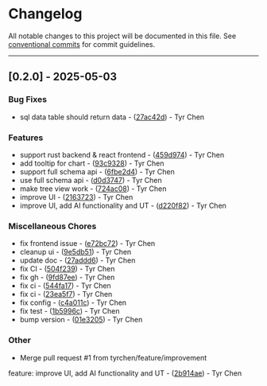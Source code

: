 # Changelog

All notable changes to this project will be documented in this file. See [conventional commits](https://www.conventionalcommits.org/) for commit guidelines.

---
## [0.2.0] - 2025-05-03

### Bug Fixes

- sql data table should return data - ([27ac42d](https://github.com/commit/27ac42dc8c650202631d85f552d58b35d6720f37)) - Tyr Chen

### Features

- support rust backend & react frontend - ([459d974](https://github.com/commit/459d9742ead43a8109773b07a8cf69edaa2ae771)) - Tyr Chen
- add tooltip for chart - ([93c9328](https://github.com/commit/93c932854b8e33b51a246c83a357cabc62dc245e)) - Tyr Chen
- support full schema api - ([6fbe2d4](https://github.com/commit/6fbe2d4331ca20bc4102e0c9308c3f92da99bc96)) - Tyr Chen
- use full schema api - ([d0d3747](https://github.com/commit/d0d3747d6501364c31433eede3123ed6a2cb029a)) - Tyr Chen
- make tree view work - ([724ac08](https://github.com/commit/724ac08cb79d6b5cdbfece335d34f165fe5f5443)) - Tyr Chen
- improve UI - ([2163723](https://github.com/commit/2163723eeb2fc7debde5633cae2d0cc839b6273e)) - Tyr Chen
- improve UI, add AI functionality and UT - ([d220f82](https://github.com/commit/d220f82f58b85c48d85f0c8aab337a3836003b2b)) - Tyr Chen

### Miscellaneous Chores

- fix frontend issue - ([e72bc72](https://github.com/commit/e72bc726acdbc4435dd4426016b03ed80ea51235)) - Tyr Chen
- cleanup ui - ([9e5db51](https://github.com/commit/9e5db512f538e746b7deadff97e204157510881e)) - Tyr Chen
- update doc - ([27addd6](https://github.com/commit/27addd6d5bd1c52a5a6f78890902965ef2955bb0)) - Tyr Chen
- fix CI - ([504f239](https://github.com/commit/504f23921cf872352775412bddabb310a92cf09b)) - Tyr Chen
- fix gh - ([9fd87ee](https://github.com/commit/9fd87eeedb646734513ee2eb49e428153b5a2092)) - Tyr Chen
- fix ci - ([544fa17](https://github.com/commit/544fa1717e439bad0405124af49989daf6d83e80)) - Tyr Chen
- fix ci - ([23ea5f7](https://github.com/commit/23ea5f701a08195fba0f69e82c58fba2af0b55f2)) - Tyr Chen
- fix config - ([c4a011c](https://github.com/commit/c4a011c3a8da9e545b3ffc5ab6bbe96b12f1c6a4)) - Tyr Chen
- fix test - ([1b5996c](https://github.com/commit/1b5996c9e1ed242d14e8116f976825326d58696e)) - Tyr Chen
- bump version - ([01e3205](https://github.com/commit/01e320578157f2ff2759915b5304aef2f9dc5e56)) - Tyr Chen

### Other

- Merge pull request #1 from tyrchen/feature/improvement

feature: improve UI, add AI functionality and UT - ([2b914ae](https://github.com/commit/2b914ae39aa9be297b6ab303db5931a8351b18f9)) - Tyr Chen

<!-- generated by git-cliff -->
